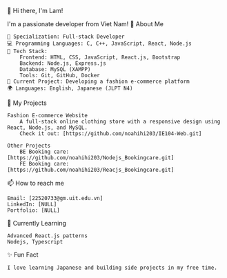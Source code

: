 👋 Hi there, I'm Lam!

I'm a passionate developer from Viet Nam!
🌟 About Me

    🎯 Specialization: Full-stack Developer
    💻 Programming Languages: C, C++, JavaScript, React, Node.js
    🔧 Tech Stack:
        Frontend: HTML, CSS, JavaScript, React.js, Bootstrap
        Backend: Node.js, Express.js
        Database: MySQL (XAMPP)
        Tools: Git, GitHub, Docker
    🎨 Current Project: Developing a fashion e-commerce platform
    🌍 Languages: English, Japanese (JLPT N4)

🚀 My Projects

    Fashion E-commerce Website
        A full-stack online clothing store with a responsive design using React, Node.js, and MySQL.
        Check it out: [https://github.com/noahihi203/IE104-Web.git]

    Other Projects
        BE Booking care: [https://github.com/noahihi203/Nodejs_Bookingcare.git]
        FE Booking care: [https://github.com/noahihi203/Reacjs_Bookingcare.git]

📫 How to reach me

    Email: [22520733@gm.uit.edu.vn]
    LinkedIn: [NULL]
    Portfolio: [NULL]

🌱 Currently Learning

    Advanced React.js patterns
    Nodejs, Typescript

✨ Fun Fact

    I love learning Japanese and building side projects in my free time.
